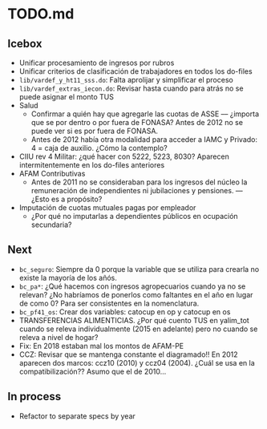 # TODO.md

## Icebox

- Unificar procesamiento de ingresos por rubros
- Unificar criterios de clasificación de trabajadores en todos los do-files
- `lib/vardef_y_ht11_sss.do`: Falta aprolijar y simplificar el proceso
- `lib/vardef_extras_iecon.do`: Revisar hasta cuando para atrás no se puede asignar el monto TUS
- Salud
	- Confirmar a quién hay que agregarle las cuotas de ASSE –– ¿importa que se por dentro o por fuera de FONASA? Antes de 2012 no se puede ver si es por fuera de FONASA. 
	- Antes de 2012 había otra modalidad para acceder a IAMC y Privado: 4 = caja de auxilio. ¿Cómo la contemplo?
- CIIU rev 4 Militar: ¿qué hacer con 5222, 5223, 8030? Aparecen intermitentemente en los do-files anteriores
- AFAM Contributivas
	- Antes de 2011 no se consideraban para los ingresos del núcleo la remuneración de independientes ni jubilaciones y pensiones. –– ¿Esto es a propósito?
- Imputación de cuotas mutuales pagas por empleador
	- ¿Por qué no imputarlas a dependientes públicos en ocupación secundaria?

## Next

- `bc_seguro`: Siempre da 0 porque la variable que se utiliza para crearla no existe la mayoría de los añós.
- `bc_pa*`: ¿Qué hacemos con ingresos agropecuarios cuando ya no se relevan? ¿No habríamos de ponerlos como faltantes en el año en lugar de como 0? Para ser consistentes en la nomenclatura.
- `bc_pf41_os`: Crear dos variables: catocup en op y catocup en os
- TRANSFERENCIAS ALIMENTICIAS. ¿Por qué cuento TUS en yalim_tot cuando se releva individualmente (2015 en adelante) pero no cuando se releva a nivel de hogar?
- Fix: En 2018 estaban mal los montos de AFAM-PE
- CCZ: Revisar que se mantenga constante el diagramado!! En 2012 aparecen dos marcos: ccz10 (2010) y ccz04 (2004). ¿Cuál se usa en la compatibilización?? Asumo que el de 2010...

## In process

- Refactor to separate specs by year